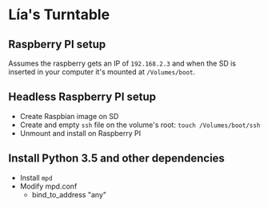 # Lía's Turntable

## Raspberry PI setup

Assumes the raspberry gets an IP of `192.168.2.3` and when the SD is inserted in your computer it's mounted at `/Volumes/boot`.

## Headless Raspberry PI setup

* Create Raspbian image on SD
* Create and empty `ssh` file on the volume's root: `touch /Volumes/boot/ssh`
* Unmount and install on Raspberry PI

## Install Python 3.5 and other dependencies


* Install `mpd`
* Modify mpd.conf
    - bind_to_address         "any"
